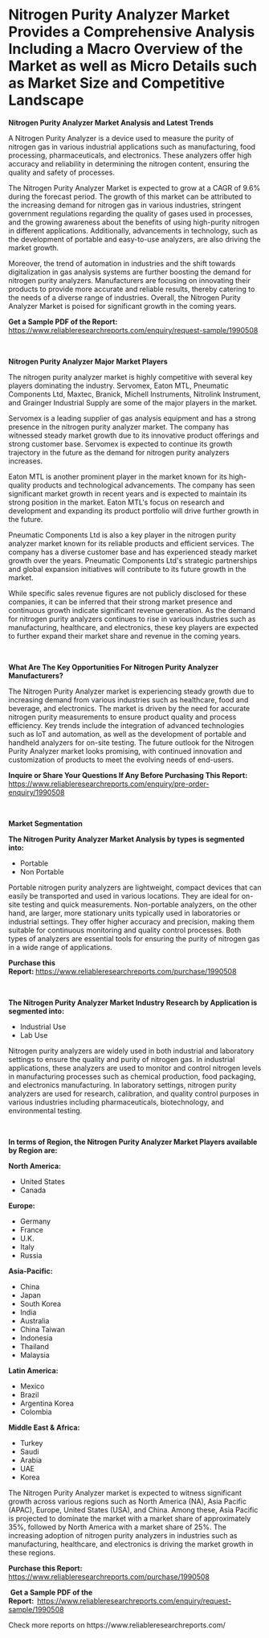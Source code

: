 <p><h1>Nitrogen Purity Analyzer Market Provides a Comprehensive Analysis Including a Macro Overview of the Market as well as Micro Details such as Market Size and Competitive Landscape</h1></p><p><strong>Nitrogen Purity Analyzer Market Analysis and Latest Trends</strong></p>
<p><p>A Nitrogen Purity Analyzer is a device used to measure the purity of nitrogen gas in various industrial applications such as manufacturing, food processing, pharmaceuticals, and electronics. These analyzers offer high accuracy and reliability in determining the nitrogen content, ensuring the quality and safety of processes.</p><p>The Nitrogen Purity Analyzer Market is expected to grow at a CAGR of 9.6% during the forecast period. The growth of this market can be attributed to the increasing demand for nitrogen gas in various industries, stringent government regulations regarding the quality of gases used in processes, and the growing awareness about the benefits of using high-purity nitrogen in different applications. Additionally, advancements in technology, such as the development of portable and easy-to-use analyzers, are also driving the market growth.</p><p>Moreover, the trend of automation in industries and the shift towards digitalization in gas analysis systems are further boosting the demand for nitrogen purity analyzers. Manufacturers are focusing on innovating their products to provide more accurate and reliable results, thereby catering to the needs of a diverse range of industries. Overall, the Nitrogen Purity Analyzer Market is poised for significant growth in the coming years.</p></p>
<p><strong>Get a Sample PDF of the Report:&nbsp;</strong> <a href="https://www.reliableresearchreports.com/enquiry/request-sample/1990508">https://www.reliableresearchreports.com/enquiry/request-sample/1990508</a></p>
<p>&nbsp;</p>
<p><strong>Nitrogen Purity Analyzer Major Market Players</strong></p>
<p><p>The nitrogen purity analyzer market is highly competitive with several key players dominating the industry. Servomex, Eaton MTL, Pneumatic Components Ltd, Maxtec, Branick, Michell Instruments, Nitrolink Instrument, and Grainger Industrial Supply are some of the major players in the market.</p><p>Servomex is a leading supplier of gas analysis equipment and has a strong presence in the nitrogen purity analyzer market. The company has witnessed steady market growth due to its innovative product offerings and strong customer base. Servomex is expected to continue its growth trajectory in the future as the demand for nitrogen purity analyzers increases.</p><p>Eaton MTL is another prominent player in the market known for its high-quality products and technological advancements. The company has seen significant market growth in recent years and is expected to maintain its strong position in the market. Eaton MTL's focus on research and development and expanding its product portfolio will drive further growth in the future.</p><p>Pneumatic Components Ltd is also a key player in the nitrogen purity analyzer market known for its reliable products and efficient services. The company has a diverse customer base and has experienced steady market growth over the years. Pneumatic Components Ltd's strategic partnerships and global expansion initiatives will contribute to its future growth in the market.</p><p>While specific sales revenue figures are not publicly disclosed for these companies, it can be inferred that their strong market presence and continuous growth indicate significant revenue generation. As the demand for nitrogen purity analyzers continues to rise in various industries such as manufacturing, healthcare, and electronics, these key players are expected to further expand their market share and revenue in the coming years.</p></p>
<p>&nbsp;</p>
<p><strong>What Are The Key Opportunities For Nitrogen Purity Analyzer Manufacturers?</strong></p>
<p><p>The Nitrogen Purity Analyzer market is experiencing steady growth due to increasing demand from various industries such as healthcare, food and beverage, and electronics. The market is driven by the need for accurate nitrogen purity measurements to ensure product quality and process efficiency. Key trends include the integration of advanced technologies such as IoT and automation, as well as the development of portable and handheld analyzers for on-site testing. The future outlook for the Nitrogen Purity Analyzer market looks promising, with continued innovation and customization of products to meet the evolving needs of end-users.</p></p>
<p><strong>Inquire or Share Your Questions If Any Before Purchasing This Report:</strong> <a href="https://www.reliableresearchreports.com/enquiry/pre-order-enquiry/1990508">https://www.reliableresearchreports.com/enquiry/pre-order-enquiry/1990508</a></p>
<p>&nbsp;</p>
<p><strong>Market Segmentation</strong></p>
<p><strong>The Nitrogen Purity Analyzer Market Analysis by types is segmented into:</strong></p>
<p><ul><li>Portable</li><li>Non Portable</li></ul></p>
<p><p>Portable nitrogen purity analyzers are lightweight, compact devices that can easily be transported and used in various locations. They are ideal for on-site testing and quick measurements. Non-portable analyzers, on the other hand, are larger, more stationary units typically used in laboratories or industrial settings. They offer higher accuracy and precision, making them suitable for continuous monitoring and quality control processes. Both types of analyzers are essential tools for ensuring the purity of nitrogen gas in a wide range of applications.</p></p>
<p><strong>Purchase this Report:&nbsp;</strong><a href="https://www.reliableresearchreports.com/purchase/1990508">https://www.reliableresearchreports.com/purchase/1990508</a></p>
<p>&nbsp;</p>
<p><strong>The Nitrogen Purity Analyzer Market Industry Research by Application is segmented into:</strong></p>
<p><ul><li>Industrial Use</li><li>Lab Use</li></ul></p>
<p><p>Nitrogen purity analyzers are widely used in both industrial and laboratory settings to ensure the quality and purity of nitrogen gas. In industrial applications, these analyzers are used to monitor and control nitrogen levels in manufacturing processes such as chemical production, food packaging, and electronics manufacturing. In laboratory settings, nitrogen purity analyzers are used for research, calibration, and quality control purposes in various industries including pharmaceuticals, biotechnology, and environmental testing.</p></p>
<p>&nbsp;</p>
<p><strong>In terms of Region, the Nitrogen Purity Analyzer Market Players available by Region are:</strong></p>
<p>
    <p> <strong> North America: </strong>
        <ul>
            <li>United States</li>
            <li>Canada</li>
        </ul>
        </p> 
    <p> <strong> Europe: </strong>
        <ul>
            <li>Germany</li>
            <li>France</li>
            <li>U.K.</li>
            <li>Italy</li>
            <li>Russia</li>
        </ul>
        </p> 
    <p> <strong> Asia-Pacific: </strong>
        <ul>
            <li>China</li>
            <li>Japan</li>
            <li>South Korea</li>
            <li>India</li>
            <li>Australia</li>
            <li>China Taiwan</li>
            <li>Indonesia</li>
            <li>Thailand</li>
            <li>Malaysia</li>
        </ul>
        </p> 
    <p> <strong> Latin America: </strong>
        <ul>
            <li>Mexico</li>
            <li>Brazil</li>
            <li>Argentina Korea</li>
            <li>Colombia</li>
        </ul>
        </p> 
    <p> <strong> Middle East & Africa: </strong>
        <ul>
            <li>Turkey</li>
            <li>Saudi</li>
            <li>Arabia</li>
            <li>UAE</li>
            <li>Korea</li>
        </ul>
    </p>
    </p>
<p><p>The Nitrogen Purity Analyzer market is expected to witness significant growth across various regions such as North America (NA), Asia Pacific (APAC), Europe, United States (USA), and China. Among these, Asia Pacific is projected to dominate the market with a market share of approximately 35%, followed by North America with a market share of 25%. The increasing adoption of nitrogen purity analyzers in industries such as manufacturing, healthcare, and electronics is driving the market growth in these regions.</p></p>
<p><strong>Purchase this Report: </strong><a href="https://www.reliableresearchreports.com/purchase/1990508">https://www.reliableresearchreports.com/purchase/1990508</a></p>
<p>&nbsp;<strong>Get a Sample PDF of the Report:&nbsp;&nbsp;</strong><a href="https://www.reliableresearchreports.com/enquiry/request-sample/1990508">https://www.reliableresearchreports.com/enquiry/request-sample/1990508</a></p>
<p><strong></strong></p>
<p>Check more reports on https://www.reliableresearchreports.com/</p>